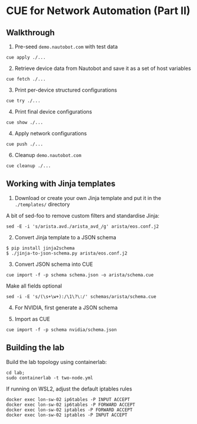 # CUE for Network Automation (Part II)


## Walkthrough

1. Pre-seed `demo.nautobot.com` with test data

```
cue apply ./...
```

2. Retrieve device data from Nautobot and save it as a set of host variables

```
cue fetch ./...
```

3. Print per-device structured configurations

```
cue try ./...
```

4. Print final device configurations

```
cue show ./...
```

4. Apply network configurations


```
cue push ./...
```

6. Cleanup `demo.nautobot.com`

```
cue cleanup ./...
```

## Working with Jinja templates

1. Download or create your own Jinja template and put it in the `./templates/` directory

A bit of sed-foo to remove custom filters and standardise Jinja:

```
sed -E -i 's/arista.avd./arista_avd_/g' arista/eos.conf.j2
```


2. Convert Jinja template to a JSON schema

```
$ pip install jinja2schema
$ ./jinja-to-json-schema.py arista/eos.conf.j2
```

3. Convert JSON schema into CUE

```
cue import -f -p schema schema.json -o arista/schema.cue
```
Make all fields optional
```
sed -i -E 's/(\s+\w+):/\1\?\:/' schemas/arista/schema.cue
```

4. For NVIDIA, first generate a JSON schema

5. Import as CUE 


```
cue import -f -p schema nvidia/schema.json
```


## Building the lab

Build the lab topology using containerlab:

```
cd lab;
sudo containerlab -t two-node.yml
```

If running on WSL2, adjust the default iptables rules

```
docker exec lon-sw-02 ip6tables -P INPUT ACCEPT
docker exec lon-sw-02 ip6tables -P FORWARD ACCEPT
docker exec lon-sw-02 iptables -P FORWARD ACCEPT
docker exec lon-sw-02 iptables -P INPUT ACCEPT
```